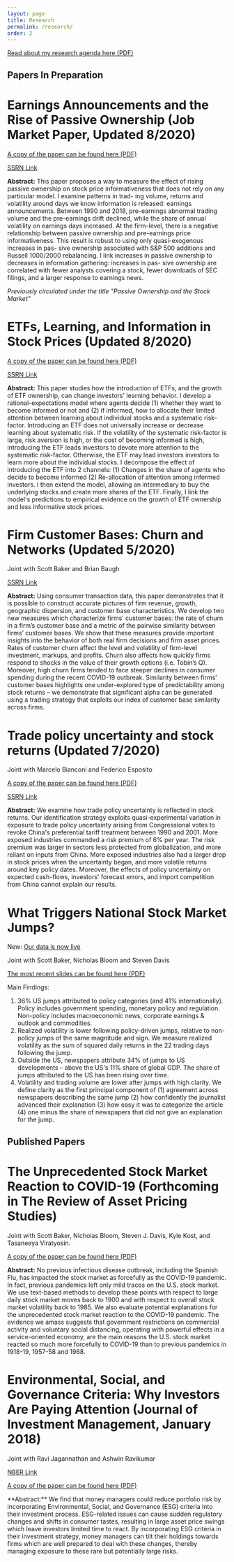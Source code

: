 ```yaml
---
layout: page
title: Research
permalink: /research/
order: 2
---
```


<p>
  <a href="/images/MS_research_agenda.pdf" target="_blank">
    Read about my research agenda here (PDF)
  </a>
</p>

## Papers In Preparation

# Earnings Announcements and the Rise of Passive Ownership (Job Market Paper, Updated 8/2020)

<p>
  <a href="/images/sammon_2020_data.pdf" target="_blank">
    A copy of the paper can be found here (PDF)
  </a>
</p>

<a href="https://papers.ssrn.com/sol3/papers.cfm?abstract_id=3243910" title="b1">SSRN Link</a>


**Abstract:** This paper proposes a way to measure the effect of rising passive ownership on stock price
informativeness that does not rely on any particular model. I examine patterns in trad-
ing volume, returns and volatility around days we know information is released: earnings
announcements. Between 1990 and 2018, pre-earnings abnormal trading volume and the
pre-earnings drift declined, while the share of annual volatility on earnings days increased.
At the firm-level, there is a negative relationship between passive ownership and pre-earnings
price informativeness. This result is robust to using only quasi-exogenous increases in pas-
sive ownership associated with S&P 500 additions and Russell 1000/2000 rebalancing. I
link increases in passive ownership to decreases in information gathering: increases in pas-
sive ownership are correlated with fewer analysts covering a stock, fewer downloads of SEC
filings, and a larger response to earnings news.

*Previously circulated under the title "Passive Ownership and the Stock Market"*


# ETFs, Learning, and Information in Stock Prices (Updated 8/2020)

<p>
  <a href="/images/sammon_2020_revision.pdf" target="_blank">
    A copy of the paper can be found here (PDF)
  </a>
</p>

<a href="https://papers.ssrn.com/sol3/papers.cfm?abstract_id=3571409" title="b1">SSRN Link</a>


**Abstract:** This paper studies how the introduction of ETFs, and the growth of ETF ownership, can change investors' learning behavior.  I develop a rational-expectations model where agents decide (1) whether they want to become informed or not and (2) if informed, how to allocate their limited attention between learning about individual stocks and a systematic risk-factor.  Introducing an ETF does not universally increase or decrease learning about systematic risk.  If the volatility of the systematic risk-factor is large, risk aversion is high, or the cost of becoming informed is high, introducing the ETF leads investors to devote more attention to the systematic risk-factor.  Otherwise, the ETF may lead investors investors to learn more about the individual stocks.  I decompose the effect of introducing the ETF into 2 channels: (1) Changes in the share of agents who decide to become informed (2) Re-allocation of attention among informed investors.  I then extend the model, allowing an intermediary to buy the underlying stocks and create more shares of the ETF. Finally, I link the model's predictions to empirical evidence on the growth of ETF ownership and less informative stock prices.


# Firm Customer Bases: Churn and Networks (Updated 5/2020)

Joint with Scott Baker and Brian Baugh

<a href="https://papers.ssrn.com/sol3/papers.cfm?abstract_id=3605582" title="b1">SSRN Link</a>

**Abstract:**  Using consumer transaction data, this paper demonstrates that it is possible to construct accurate pictures of firm revenue, growth, geographic dispersion, and customer base characteristics. We develop two new measures which characterize firms’ customer bases: the rate of churn in a firm’s customer base and a metric of the pairwise similarity between firms’ customer bases. We show that these measures provide important insights into the behavior of both real firm decisions and firm asset prices. Rates of customer churn affect the level and volatility of firm-level investment, markups, and profits. Churn also affects how quickly firms respond to shocks in the value of their growth options (i.e. Tobin’s Q). Moreover, high churn firms tended to face steeper declines in consumer spending during the recent COVID-19 outbreak. Similarity between firms’ customer bases highlights one under-explored type of predictability among stock returns – we demonstrate that significant alpha can be generated using a trading strategy that exploits our index of customer base similarity across firms.


# Trade policy uncertainty and stock returns (Updated 7/2020)

Joint with Marcelo Bianconi and Federico Esposito

<p>
  <a href="/images/bes_trade.pdf" target="_blank">
    A copy of the paper can be found here (PDF)
  </a>
</p>

<a href="https://papers.ssrn.com/sol3/papers.cfm?abstract_id=3340700" title="b1">SSRN Link</a>

**Abstract:** We examine how trade policy uncertainty is reflected in stock returns. Our identification
strategy exploits quasi-experimental variation in exposure to trade policy uncertainty
arising from Congressional votes to revoke China's preferential tariff treatment between
1990 and 2001. More exposed industries commanded a risk premium of 6% per year.
The risk premium was larger in sectors less protected from globalization, and more
reliant on inputs from China. More exposed industries also had a larger drop in stock
prices when the uncertainty began, and more volatile returns around key policy dates.
Moreover, the effects of policy uncertainty on expected cash-flows, investors' forecast
errors, and import competition from China cannot explain our results.

# What Triggers National Stock Market Jumps? 

New: [Our data is now live](https://stockmarketjumps.com/)

Joint with Scott Baker, Nicholas Bloom and Steven Davis

<p>
  <a href="/images/big_jumps.pdf" target="_blank">
    The most recent slides can be found here (PDF)
  </a>
</p>

Main Findings: 
1) 36% US jumps attributed to policy categories (and 41% internationally).  Policy includes government spending, monetary policy and regulation.  Non-policy includes macroeconomic news, corporate earnings & outlook and commodities.
2) Realized volatility is lower following policy-driven jumps, relative to non-policy jumps of the same magnitude and sign.  We measure realized volatility as the sum of squared daily returns in the 22 trading days following the jump.
3) Outside the US, newspapers attribute 34% of jumps to US developments – above the US's 11% share of global GDP.  The share of jumps attributed to the US has been rising over time.
4) Volatility and trading volume are lower after jumps with high clarity.  We define clarity as the first principal component of (1) agreement across newspapers describing the same jump (2) how confidently the journalist advanced their explanation (3) how easy it was to categorize the article (4) one minus the share of newspapers that did not give an explanation for the jump.

## Published Papers

# The Unprecedented Stock Market Reaction to COVID-19 (Forthcoming in The Review of Asset Pricing Studies)

Joint with Scott Baker, Nicholas Bloom, Steven J. Davis, Kyle Kost, and Tasaneeya Viratyosin.  

<p>
  <a href="/images/unprecedented_6_2020.pdf" target="_blank">
    A copy of the paper can be found here (PDF)
  </a>
</p>

**Abstract:** No previous infectious disease outbreak, including the Spanish Flu, has impacted the stock market as forcefully as the COVID-19 pandemic. In fact, previous pandemics left only mild traces on the U.S. stock market. We use text-based methods to develop these points with respect to large daily stock market moves back to 1900 and with respect to overall stock market volatility back to 1985. We also evaluate potential explanations for the unprecedented stock market reaction to the COVID-19 pandemic. The evidence we amass suggests that government restrictions on commercial activity and voluntary social distancing, operating with powerful effects in a service-oriented economy, are the main reasons the U.S. stock market reacted so much more forcefully to COVID-19 than to previous pandemics in 1918-19, 1957-58 and 1968.

# Environmental, Social, and Governance Criteria: Why Investors Are Paying Attention (Journal of Investment Management, January 2018)

Joint with Ravi Jagannathan and Ashwin Ravikumar

<a href="https://www.nber.org/papers/w24063" title="b1">NBER Link</a>

<p>
  <a href="/images/ESG_9_5_2017.pdf" target="_blank">
    A copy of the paper can be found here (PDF)
  </a>
</p>
**Abstract:** We find that money managers could reduce portfolio risk by incorporating Environmental, Social, and Governance (ESG) criteria into their investment process. ESG-related issues can cause sudden regulatory changes and shifts in consumer tastes, resulting in large asset price swings which leave investors limited time to react. By incorporating ESG criteria in their investment strategy, money managers can tilt their holdings towards firms which are well prepared to deal with these changes, thereby managing exposure to these rare but potentially large risks.
